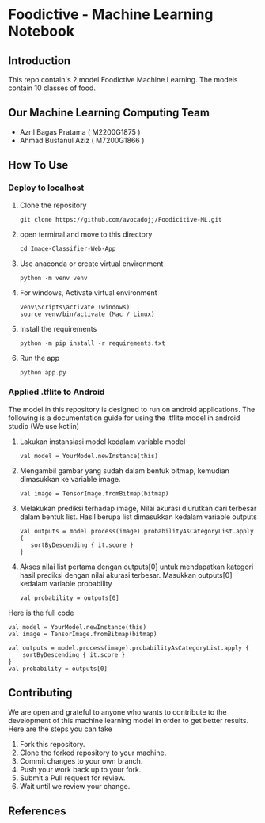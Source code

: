 # Foodictive - Machine Learning Notebook
 
## Introduction
This repo contain's 2 model Foodictive Machine Learning. The models contain 10 classes of food.

## Our Machine Learning Computing Team
- Azril Bagas Pratama ( M2200G1875 )
- Ahmad Bustanul Aziz ( M7200G1866 )

## How To Use
### Deploy to localhost 
1. Clone the repository 
   ```
   git clone https://github.com/avocadojj/Foodicitive-ML.git
   ```
2. open terminal and move to this directory
   ```
   cd Image-Classifier-Web-App
   ```
3. Use anaconda or create virtual environment
   ```
   python -m venv venv
   ```
4. For windows, Activate virtual environment
   ```
   venv\Scripts\activate (windows)
   source venv/bin/activate (Mac / Linux) 
   ```
5. Install the requirements
   ```
   python -m pip install -r requirements.txt
   ```
6. Run the app
   ```
   python app.py
   ```
### Applied .tflite to Android
The model in this repository is designed to run on android applications. The following is a documentation guide for using the .tflite model in android studio (We use kotlin)
1. Lakukan instansiasi model kedalam variable model
   ```
   val model = YourModel.newInstance(this)
   ```
2. Mengambil gambar yang sudah dalam bentuk bitmap, kemudian dimasukkan ke variable image.
   ```
   val image = TensorImage.fromBitmap(bitmap)
   ```
3. Melakukan prediksi terhadap image, Nilai akurasi diurutkan dari terbesar dalam bentuk list. Hasil berupa list dimasukkan kedalam variable outputs
   ```
   val outputs = model.process(image).probabilityAsCategoryList.apply {
      sortByDescending { it.score }
   }
   ```
4. Akses nilai list pertama dengan outputs[0] untuk mendapatkan kategori hasil prediksi dengan nilai akurasi terbesar. Masukkan outputs[0] kedalam variable probability
   ```
   val probability = outputs[0]
   ```
   
Here is the full code
```
val model = YourModel.newInstance(this)
val image = TensorImage.fromBitmap(bitmap)

val outputs = model.process(image).probabilityAsCategoryList.apply {
    sortByDescending { it.score }
}
val probability = outputs[0]
```
        
## Contributing
We are open and grateful to anyone who wants to contribute to the development of this machine learning model in order to get better results. Here are the steps you can take
1. Fork this repository.
2. Clone the forked repository to your machine.
3. Commit changes to your own branch.
4. Push your work back up to your fork.
5. Submit a Pull request for review.
6. Wait until we review your change.

## References
